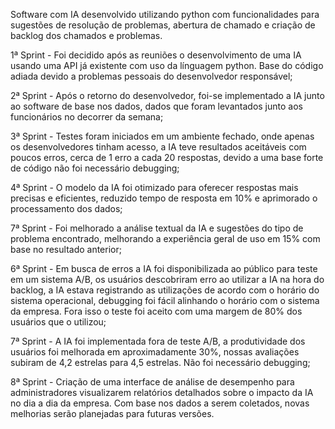 Software com IA desenvolvido utilizando python com funcionalidades para sugestões de resolução de problemas, abertura de chamado e criação de backlog dos chamados e problemas.

1ª Sprint - Foi decidido após as reuniões o desenvolvimento de uma IA usando uma API já existente com uso da línguagem python. Base do código adiada devido a problemas pessoais do desenvolvedor responsável;

2ª Sprint - Após o retorno do desenvolvedor, foi-se implementado a IA junto ao software de base nos dados, dados que foram levantados junto aos funcionários no decorrer da semana;

3ª Sprint - Testes foram iniciados em um ambiente fechado, onde apenas os desenvolvedores tinham acesso, a IA teve resultados aceitáveis com poucos erros, cerca de 1 erro a cada 20 respostas, devido a uma base forte de código não foi necessário debugging;

4ª Sprint - O modelo da IA foi otimizado para oferecer respostas mais precisas e eficientes, reduzido tempo de resposta em 10% e aprimorado o processamento dos dados;

7ª Sprint - Foi melhorado a análise textual da IA e sugestões do tipo de problema encontrado, melhorando a experiência geral de uso em 15% com base no resultado anterior;

6ª Sprint - Em busca de erros a IA foi disponibilizada ao público para teste em um sistema A/B, os usuários descobriram erro ao utilizar a IA na hora do backlog, a IA estava registrando as utilizações de acordo com o horário do sistema operacional, debugging foi fácil alinhando o horário com o sistema da empresa. Fora isso o teste foi aceito com uma margem de 80% dos usuários que o utilizou;

7ª Sprint - A IA foi implementada fora de teste A/B, a produtividade dos usuários foi melhorada em aproximadamente 30%, nossas avaliações subiram de 4,2 estrelas para 4,5 estrelas. Não foi necessário debugging;

8ª Sprint - Criação de uma interface de análise de desempenho para administradores visualizarem relatórios detalhados sobre o impacto da IA no dia a dia da empresa. Com base nos dados a serem coletados, novas melhorias serão planejadas para futuras versões.
